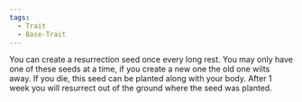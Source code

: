 ```yaml
---
tags:
  - Trait
  - Base-Trait
---
```

You can create a resurrection seed once every long rest. You may only have one of these seeds at a time, if you create a new one the old one wilts away. If you die, this seed can be planted along with your body. After 1 week you will resurrect out of the ground where the seed was planted.